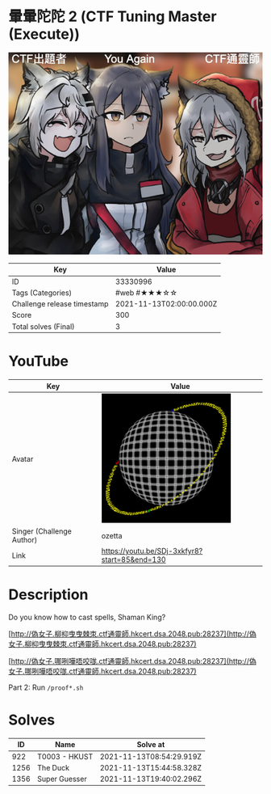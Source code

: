 # 暈暈陀陀 2 (CTF Tuning Master (Execute))

![](../thumbnail/33330996.jpg)

| Key | Value |
| --- | ----- |
| ID | 33330996 |
| Tags (Categories) | #web #★★★☆☆ |
| Challenge release timestamp | 2021-11-13T02:00:00.000Z |
| Score | 300 |
| Total solves (Final) | 3 |

# YouTube

| Key | Value |
| --- | ----- |
| Avatar | ![](../avatar/ozetta.jpg)
| Singer (Challenge Author) | ozetta |
| Link | https://youtu.be/SDj-3xkfyr8?start=85&end=130 |

# Description

Do you know how to cast spells, Shaman King?

[http://偽女子.柳枊曳曳棘朿.ctf通靈師.hkcert.dsa.2048.pub:28237](http://偽女子.柳枊曳曳棘朿.ctf通靈師.hkcert.dsa.2048.pub:28237)

[http://偽女子.哪咧嘩唔咬哤.ctf通靈師.hkcert.dsa.2048.pub:28237](http://偽女子.哪咧嘩唔咬哤.ctf通靈師.hkcert.dsa.2048.pub:28237)

Part 2: Run `/proof*.sh`

# Solves
| ID | Name | Solve at |
| --- | ---- | -------- |
| 922 | T0003 - HKUST | 2021-11-13T08:54:29.919Z |
| 1256 | The Duck | 2021-11-13T15:44:58.328Z |
| 1356 | Super Guesser | 2021-11-13T19:40:02.296Z |